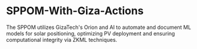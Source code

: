 # SPPOM-With-Giza-Actions

The SPPOM utilizes GizaTech's Orion and AI to automate and document ML models for solar positioning, optimizing PV deployment and ensuring computational integrity via ZKML techniques.
